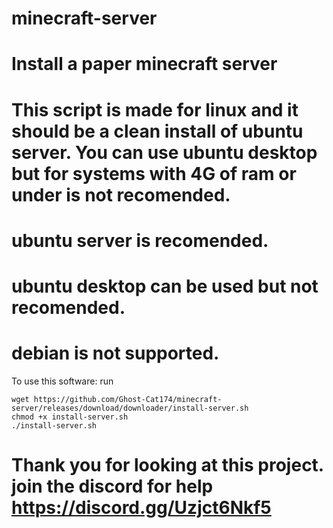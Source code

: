 # minecraft-server
# Install a paper minecraft server

# This script is made for linux and it should be a clean install of ubuntu server. You can use ubuntu desktop but for systems with 4G of ram or under is not recomended.
# ubuntu server is recomended.
# ubuntu desktop can be used but not recomended.
# debian is not supported.

To use this software: run

``` shel
wget https://github.com/Ghost-Cat174/minecraft-server/releases/download/downloader/install-server.sh
chmod +x install-server.sh
./install-server.sh
```

# Thank you for looking at this project. join the discord for help https://discord.gg/Uzjct6Nkf5

